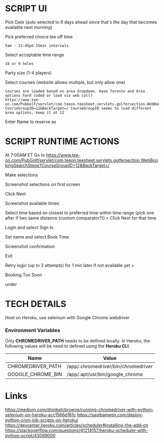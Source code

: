 SCRIPT UI
========

Pick Date (auto selected to 6 days ahead since that's the day that becomes available next morning)

Pick preferred choice tee off time

    5am - 11:45pm 15min intervals

Select acceptable time range

	18 or 9 holes

Party size (1-4 players)

Select courses (website allows multiple, but only allow one)
	 
	Courses are loaded based on area dropdown. Have Toronto and Area options hard coded or load via web call?
	https://www.tee-on.com/PubGolf/servlet/com.teeon.teesheet.servlets.golfersection.WebBookingSearchSteps?CourseGroupID=12&BackTarget=/ CourseGroupID seems to load different area options, keep it at 12

Enter Name to reserve as

SCRIPT RUNTIME ACTIONS
=========

At 7:00AM ET Go to https://www.tee-on.com/PubGolf/servlet/com.teeon.teesheet.servlets.golfersection.WebBookingSearchSteps?CourseGroupID=12&BackTarget=/

Make selections

Screenshot selections on first screen

Click Next

Screenshot available times

Select time based on closest to preferred time within time range (pick one after if two same distance (custom comparator?))
	> Click Next for that time

Login and select Sign In

Set name and select Book Time

Screenshot confirmation

Exit

Retry logic (up to 3 attempts) for 1 min later if not available yet
	> <p class="title">Booking Too Soon</p> under <div class="search-results-tee-times-message double-wide DVGC-message-box">

TECH DETAILS
==========
Host on Heroku, use selenium with Google Chrome webdriver


### Environment Variables
Only **CHROMEDRIVER_PATH** needs to be defined locally. In Heroku, the following values will be need to defined using the __Heroku CLI__.

| Name | Value |
|---|---|
| CHROMEDRIVER_PATH | /app/.chromedriver/bin/chromedriver |
| GOOGLE_CHROME_BIN | /app/.apt/usr/bin/google_chrome |

Links
==========
https://medium.com/@mikelcbrowne/running-chromedriver-with-python-selenium-on-heroku-acc1566d161c
https://saqibameen.com/deploy-python-cron-job-scripts-on-heroku/
https://devcenter.heroku.com/articles/scheduler#installing-the-add-on
https://stackoverflow.com/questions/41214157/heroku-scheduler-with-python-script/43099000